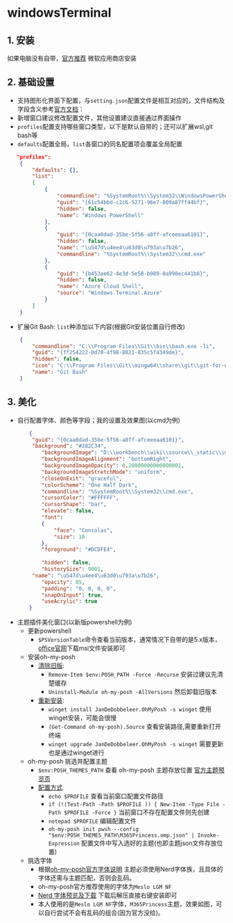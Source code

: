 # windowsTerminal

## 1. 安装

如果电脑没有自带，[官方推荐](https://github.com/microsoft/terminal) 微软应用商店安装

## 2. 基础设置

- 支持图形化界面下配置，与`setting.json`配置文件是相互对应的，文件结构及字段含义参考[官方文档](https://docs.microsoft.com/en-us/windows/terminal/customize-settings/profile-general)：<br>
- 新增窗口建议修改配置文件，其他设置建议直接通过界面操作<br>
- `profiles`配置支持哪些窗口类型，以下是默认自带的；还可以扩展wsl,git bash等
- `defaults`配置全局，`list`各窗口的同名配置项会覆盖全局配置

```json
   "profiles": 
    {
        "defaults": {},
        "list": 
        [
            {
                "commandline": "%SystemRoot%\\System32\\WindowsPowerShell\\v1.0\\powershell.exe",
                "guid": "{61c54bbd-c2c6-5271-96e7-009a87ff44bf}",
                "hidden": false,
                "name": "Windows PowerShell"
            },
            {
                "guid": "{0caa0dad-35be-5f56-a8ff-afceeeaa6101}",
                "hidden": false,
                "name": "\u547d\u4ee4\u63d0\u793a\u7b26",
                "commandline": "%SystemRoot%\\System32\\cmd.exe"
            },
            {
                "guid": "{b453ae62-4e3d-5e58-b989-0a998ec441b8}",
                "hidden": false,
                "name": "Azure Cloud Shell",
                "source": "Windows.Terminal.Azure"
            }
        ]
    }
```

- 扩展Git Bash: `list`种添加以下内容(根据Git安装位置自行修改)

```json
    {
        "commandline": "C:\\Program Files\\Git\\bin\\bash.exe -li",
        "guid": "{ff254222-0d70-4f98-8021-835c5f4349de}",
        "hidden": false,
        "icon": "C:\\Program Files\\Git\\mingw64\\share\\git\\git-for-windows.ico",
        "name": "Git Bash"
    }
```

## 3. 美化

- 自行配置字体、颜色等字段；我的设置及效果图(以cmd为例)

 ```json
        {
         "guid": "{0caa0dad-35be-5f56-a8ff-afceeeaa6101}",
         "background": "#282C34",
            "backgroundImage": "D:\\workbench\\wiki\\source\\_static\\img\\miku.png",
            "backgroundImageAlignment": "bottomRight",
            "backgroundImageOpacity": 0.20000000000000001,
            "backgroundImageStretchMode": "uniform",
            "closeOnExit": "graceful",
            "colorScheme": "One Half Dark",
            "commandline": "%SystemRoot%\\System32\\cmd.exe",
            "cursorColor": "#FFFFFF",
            "cursorShape": "bar",
            "elevate": false,
            "font": 
            {
                "face": "Consolas",
                "size": 10
            },
            "foreground": "#DCDFE4",
            
            "hidden": false,
            "historySize": 9001,
         "name": "\u547d\u4ee4\u63d0\u793a\u7b26",
            "opacity": 85,
            "padding": "0, 0, 0, 0",
            "snapOnInput": true,
            "useAcrylic": true
        }

 ```

- 主题插件美化窗口(以新版powershell为例)
  - 更新powershell
    - `$PSVersionTable`命令查看当前版本，通常情况下自带的是5.x版本，[office官网](https://docs.microsoft.com/en-us/powershell/scripting/install/installing-powershell-on-windows?view=powershell-7.2)下载msi文件安装即可
  - 安装oh-my-posh
    - [清除旧版](https://ohmyposh.dev/docs/migrating):
      - `Remove-Item $env:POSH_PATH -Force -Recurse` 安装过建议先清楚缓存
      - `Uninstall-Module oh-my-posh -AllVersions` 然后卸载旧版本
    - [重新安装](https://ohmyposh.dev/docs/installation/windows):
      - `winget install JanDeDobbeleer.OhMyPosh -s winget` 使用winget安装，可能会很慢
      - `(Get-Command oh-my-posh).Source` 查看安装路径,需要重新打开终端
      - `winget upgrade JanDeDobbeleer.OhMyPosh -s winget` 需要更新也是通过winget进行
  - oh-my-posh 挑选并配置主题
    - `$env:POSH_THEMES_PATH` 查看 oh-my-posh 主题存放位置 [官方主题预览页](https://ohmyposh.dev/docs/themes)
    - [配置方式](https://ohmyposh.dev/docs/migrating)
      - `echo $PROFILE` 查看当前窗口配置文件路径
      - `if (!(Test-Path -Path $PROFILE )) { New-Item -Type File -Path $PROFILE -Force }` 当前窗口不存在配置文件则先创建
      - `notepad $PROFILE` 编辑配置文件
      - `oh-my-posh init pwsh --config "$env:POSH_THEMES_PATH\M365Princess.omp.json" | Invoke-Expression` 配置文件中写入选好的主题(也即主题json文件存放位置)
  - 挑选字体
    - 根据[oh-my-posh官方字体说明](https://ohmyposh.dev/docs/installation/fonts) 主题必须使用Nerd字体族，且具体的字体还需与主题匹配，否则会乱码。
    - oh-my-posh官方推荐使用的字体为`Meslo LGM NF`
    - [Nerd 字体预览及下载](https://www.nerdfonts.com/) 下载后解压直接右键安装即可
    - 本人使用的是`Meslo LGM NF`字体，`M365Princess`主题，效果如图，可以自行尝试不会有乱码的组合(因为官方没给)。
